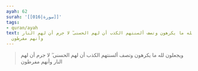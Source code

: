 ```yaml
---
ayah: 62
surah: '[[016|سورة]]'
tags:
- quran/ayah
text: ويجعلون لله ما يكرهون وتصف ألسنتهم الكذب أن لهم الحسنى ۖ لا جرم أن لهم النار
  وأنهم مفرطون
---
```

> ويجعلون لله ما يكرهون وتصف ألسنتهم الكذب أن لهم الحسنى ۖ لا جرم أن لهم النار وأنهم مفرطون
